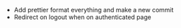 - Add prettier format everything and make a new commit
- Redirect on logout when on authenticated page
